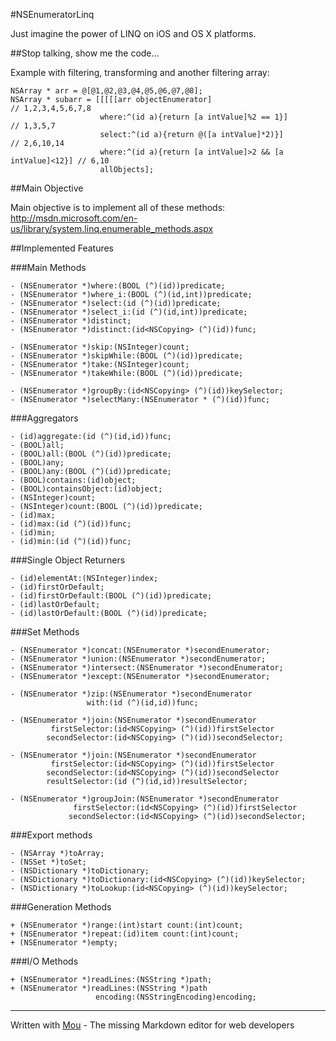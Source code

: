 #NSEnumeratorLinq

Just imagine the power of LINQ on iOS and OS X platforms.

##Stop talking, show me the code…

Example with filtering, transforming and another filtering array:

```
NSArray * arr = @[@1,@2,@3,@4,@5,@6,@7,@8];
NSArray * subarr = [[[[[arr objectEnumerator]                                // 1,2,3,4,5,6,7,8
                    where:^(id a){return [a intValue]%2 == 1}]               // 1,3,5,7
                    select:^(id a){return @([a intValue]*2)}]                // 2,6,10,14
                    where:^(id a){return [a intValue]>2 && [a intValue]<12}] // 6,10
                    allObjects];
```

##Main Objective

Main objective is to implement all of these methods:
http://msdn.microsoft.com/en-us/library/system.linq.enumerable_methods.aspx

##Implemented Features

###Main Methods
```
- (NSEnumerator *)where:(BOOL (^)(id))predicate;
- (NSEnumerator *)where_i:(BOOL (^)(id,int))predicate;
- (NSEnumerator *)select:(id (^)(id))predicate;
- (NSEnumerator *)select_i:(id (^)(id,int))predicate;
- (NSEnumerator *)distinct;
- (NSEnumerator *)distinct:(id<NSCopying> (^)(id))func;

- (NSEnumerator *)skip:(NSInteger)count;
- (NSEnumerator *)skipWhile:(BOOL (^)(id))predicate;
- (NSEnumerator *)take:(NSInteger)count;
- (NSEnumerator *)takeWhile:(BOOL (^)(id))predicate;

- (NSEnumerator *)groupBy:(id<NSCopying> (^)(id))keySelector;
- (NSEnumerator *)selectMany:(NSEnumerator * (^)(id))func;
```

###Aggregators
```
- (id)aggregate:(id (^)(id,id))func;
- (BOOL)all;
- (BOOL)all:(BOOL (^)(id))predicate;
- (BOOL)any;
- (BOOL)any:(BOOL (^)(id))predicate;
- (BOOL)contains:(id)object;
- (BOOL)containsObject:(id)object;
- (NSInteger)count;
- (NSInteger)count:(BOOL (^)(id))predicate;
- (id)max;
- (id)max:(id (^)(id))func;
- (id)min;
- (id)min:(id (^)(id))func;
```

###Single Object Returners
```
- (id)elementAt:(NSInteger)index;
- (id)firstOrDefault;
- (id)firstOrDefault:(BOOL (^)(id))predicate;
- (id)lastOrDefault;
- (id)lastOrDefault:(BOOL (^)(id))predicate;
```

###Set Methods
```
- (NSEnumerator *)concat:(NSEnumerator *)secondEnumerator;
- (NSEnumerator *)union:(NSEnumerator *)secondEnumerator;
- (NSEnumerator *)intersect:(NSEnumerator *)secondEnumerator;
- (NSEnumerator *)except:(NSEnumerator *)secondEnumerator;

- (NSEnumerator *)zip:(NSEnumerator *)secondEnumerator
                 with:(id (^)(id,id))func;

- (NSEnumerator *)join:(NSEnumerator *)secondEnumerator
         firstSelector:(id<NSCopying> (^)(id))firstSelector
        secondSelector:(id<NSCopying> (^)(id))secondSelector;

- (NSEnumerator *)join:(NSEnumerator *)secondEnumerator
         firstSelector:(id<NSCopying> (^)(id))firstSelector
        secondSelector:(id<NSCopying> (^)(id))secondSelector
        resultSelector:(id (^)(id,id))resultSelector;

- (NSEnumerator *)groupJoin:(NSEnumerator *)secondEnumerator
              firstSelector:(id<NSCopying> (^)(id))firstSelector
             secondSelector:(id<NSCopying> (^)(id))secondSelector;
```

###Export methods
```
- (NSArray *)toArray;
- (NSSet *)toSet;
- (NSDictionary *)toDictionary;
- (NSDictionary *)toDictionary:(id<NSCopying> (^)(id))keySelector;
- (NSDictionary *)toLookup:(id<NSCopying> (^)(id))keySelector;
```

###Generation Methods
```
+ (NSEnumerator *)range:(int)start count:(int)count;
+ (NSEnumerator *)repeat:(id)item count:(int)count;
+ (NSEnumerator *)empty;
```

###I/O Methods
```
+ (NSEnumerator *)readLines:(NSString *)path;
+ (NSEnumerator *)readLines:(NSString *)path
                   encoding:(NSStringEncoding)encoding;
```
---
Written with [Mou](http://mouapp.com) - The missing Markdown editor for web developers